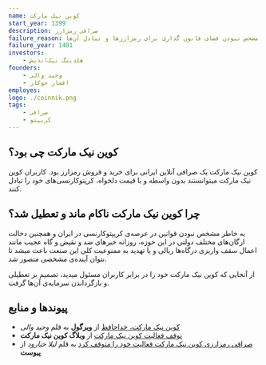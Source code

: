 ```yaml
---
name: کوین نیک مارکت
start_year: 1399
description: صرافی رمزارز
failure_reason: مشخص نبودن فضای قانون گذاری برای رمز‌ارزها و تبادل آن‌ها
failure_year: 1401
investors:
    - هلدینگ نیک‌اندیش
founders:
    - وحید والی
    - افشار جوکار
employes: 
logo: ./coinnik.png
tags:
    - صرافی
    - کریپتو
---
```

## کوین نیک مارکت چی بود؟
کوین نیک مارکت یک صرافی آنلاین ایرانی برای خرید و فروش رمزارز بود. کاربران کوین نیک مارکت میتوانستند بدون واسطه و با قیمت دلخواه، کرپتوکارنسی‌های خود را تبادل کنند.

## چرا کوین نیک مارکت ناکام ماند و تعطیل شد؟
به خاطر مشخص نبودن قوانین در عرصه‌ی کریپتوکارنسی در ایران و همچنین دخالت ارگان‌های مختلف دولتی در این حوزه، روزانه خبرهای ضد و نقیض و گاه عجیب مانند اعمال سقف واریزی درگاه‌ها ریالی و یا تهدید به ممنوعیت کلی این صنعت باعث میشد تا نتوان آینده‌ی مشخصی متصور شد.

از آنجایی که کوین نیک مارکت خود را در برابر کاربران مسئول میدید، تصمیم بر تعطیلی و بازگرداندن سرمایه‌ی آن‌ها گرفت.

## پیوند‌ها و منابع
* [کوین نیک مارکت، خداحافظ](https://virgool.io/@vahidvali/%DA%A9%D9%88%DB%8C%D9%86-%D9%86%DB%8C%DA%A9-%D9%85%D8%A7%D8%B1%DA%A9%D8%AA-%D8%AE%D8%AF%D8%A7%D8%AD%D8%A7%D9%81%D8%B8-jjf7vh1loycb) از **ویرگول** به قلم *وحید والی*
* [توقف فعالیت کوین نیک مارکت](https://web.archive.org/web/20230103172913/https://coinnik.market/end-of-life) از **وبلاگ کوین نیک مارکت**
* [صرافی رمزارزی کوین نیک مارکت فعالیت خود را متوقف کرد](https://peivast.com/p/150903) به قلم *لیلا حنارود* از **پیوست**
